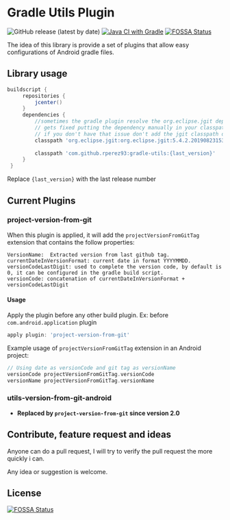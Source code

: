 # Gradle Utils Plugin 
![GitHub release (latest by date)](https://img.shields.io/github/v/release/rperez93/gradle-utils?color=blue&label=last%20release&logo=github&logoColor=white)
[![Java CI with Gradle](https://github.com/rperez93/gradle-utils/actions/workflows/gradle.yml/badge.svg)](https://github.com/rperez93/gradle-utils/actions/workflows/gradle.yml)
[![FOSSA Status](https://app.fossa.com/api/projects/git%2Bgithub.com%2Frperez93%2Fgradle-utils.svg?type=shield)](https://app.fossa.com/projects/git%2Bgithub.com%2Frperez93%2Fgradle-utils?ref=badge_shield)


The idea of this library is provide a set of plugins that allow easy configurations of Android gradle files.

## Library usage
```groovy
buildscript {
     repositories {
         jcenter()
     }
     dependencies {
         //sometimes the gradle plugin resolve the org.eclipse.jgit dependency "incomplete"
         // gets fixed putting the dependency manually in your classpath
         // if you don't have that issue don't add the jgit classpath dependency
         classpath 'org.eclipse.jgit:org.eclipse.jgit:5.4.2.201908231537-r'
         
         classpath 'com.github.rperez93:gradle-utils:{last_version}'
     }
 }
```

Replace `{last_version}` with the last release number

## Current Plugins

### project-version-from-git

When this plugin is applied, it will add the `projectVersionFromGitTag` extension that contains the follow properties:
```
VersionName:  Extracted version from last github tag.
currentDateInVersionFormat: current date in format YYYYMMDD.
versionCodeLastDigit: used to complete the version code, by default is 0, it can be configured in the gradle build script.
versionCode: concatenation of currentDateInVersionFormat + versionCodeLastDigit
```


#### Usage
Apply the plugin before any other build plugin. Ex: before `com.android.application` plugin
```groovy
apply plugin: 'project-version-from-git'
```

Example usage of `projectVersionFromGitTag` extension in an Android project:

```groovy
// Using date as versionCode and git tag as versionName
versionCode projectVersionFromGitTag.versionCode
versionName projectVersionFromGitTag.versionName
```


### utils-version-from-git-android

- **Replaced by `project-version-from-git` since version 2.0**


## Contribute, feature request and ideas
Anyone can do a pull request, I will try to verify the pull request the more quickly i can. 

Any idea or suggestion is welcome.


## License
[![FOSSA Status](https://app.fossa.com/api/projects/git%2Bgithub.com%2Frperez93%2Fgradle-utils.svg?type=large)](https://app.fossa.com/projects/git%2Bgithub.com%2Frperez93%2Fgradle-utils?ref=badge_large)
